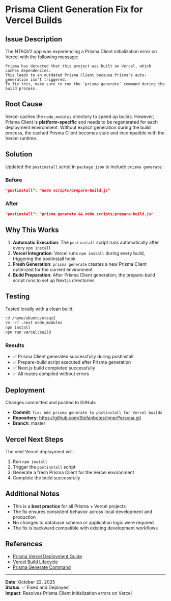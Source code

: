 # Prisma Client Generation Fix for Vercel Builds

## Issue Description

The NTAQV2 app was experiencing a Prisma Client initialization error on Vercel with the following message:

```
Prisma has detected that this project was built on Vercel, which caches dependencies. 
This leads to an outdated Prisma Client because Prisma's auto-generation isn't triggered. 
To fix this, make sure to run the `prisma generate` command during the build process.
```

## Root Cause

Vercel caches the `node_modules` directory to speed up builds. However, Prisma Client is **platform-specific** and needs to be regenerated for each deployment environment. Without explicit generation during the build process, the cached Prisma Client becomes stale and incompatible with the Vercel runtime.

## Solution

Updated the `postinstall` script in `package.json` to include `prisma generate`:

### Before
```json
"postinstall": "node scripts/prepare-build.js"
```

### After
```json
"postinstall": "prisma generate && node scripts/prepare-build.js"
```

## Why This Works

1. **Automatic Execution**: The `postinstall` script runs automatically after every `npm install`
2. **Vercel Integration**: Vercel runs `npm install` during every build, triggering the postinstall hook
3. **Fresh Generation**: `prisma generate` creates a new Prisma Client optimized for the current environment
4. **Build Preparation**: After Prisma Client generation, the prepare-build script runs to set up Next.js directories

## Testing

Tested locally with a clean build:

```bash
cd /home/ubuntu/ntaqv2
rm -rf .next node_modules
npm install
npm run vercel:build
```

### Results
- ✅ Prisma Client generated successfully during postinstall
- ✅ Prepare-build script executed after Prisma generation
- ✅ Next.js build completed successfully
- ✅ All routes compiled without errors

## Deployment

Changes committed and pushed to GitHub:
- **Commit**: `fix: Add prisma generate to postinstall for Vercel builds`
- **Repository**: https://github.com/Stefanbotes/InnerPersona.git
- **Branch**: master

## Vercel Next Steps

The next Vercel deployment will:
1. Run `npm install`
2. Trigger the `postinstall` script
3. Generate a fresh Prisma Client for the Vercel environment
4. Complete the build successfully

## Additional Notes

- This is a **best practice** for all Prisma + Vercel projects
- The fix ensures consistent behavior across local development and production
- No changes to database schema or application logic were required
- The fix is backward compatible with existing development workflows

## References

- [Prisma Vercel Deployment Guide](https://www.prisma.io/docs/guides/deployment/deployment-guides/deploying-to-vercel)
- [Vercel Build Lifecycle](https://vercel.com/docs/build-step)
- [Prisma Generate Command](https://www.prisma.io/docs/reference/api-reference/command-reference#generate)

---

**Date**: October 22, 2025  
**Status**: ✅ Fixed and Deployed  
**Impact**: Resolves Prisma Client initialization errors on Vercel
